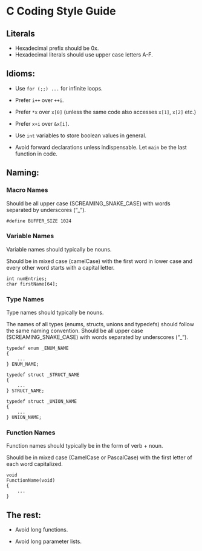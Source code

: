 # C Coding Style Guide

## Literals

* Hexadecimal prefix should be 0x.
* Hexadecimal literals should use upper case letters A-F.

## Idioms:

* Use `for (;;) ...` for infinite loops.

* Prefer `i++` over `++i`.

* Prefer `*x` over `x[0]`
  (unless the same code also accesses `x[1]`, `x[2]` etc.)

* Prefer `x+i` over `&x[i]`.

* Use `int` variables to store boolean values in general.

* Avoid forward declarations unless indispensable.
  Let `main` be the last function in code.

## Naming:

### Macro Names

Should be all upper case (SCREAMING_SNAKE_CASE) with words separated by
underscores (“_”).

```
#define BUFFER_SIZE 1024
```

### Variable Names

Variable names should typically be nouns.

Should be in mixed case (camelCase) with the first word in lower case and
every other word starts with a capital letter.

```
int numEntries;
char firstName[64];
```

### Type Names

Type names should typically be nouns.

The names of all types (enums, structs, unions and typedefs) should follow
the same naming convention. Should be all upper case (SCREAMING_SNAKE_CASE)
with words separated by underscores (“_”).

```
typedef enum _ENUM_NAME
{
    ...
} ENUM_NAME;
```

```
typedef struct _STRUCT_NAME
{
    ...
} STRUCT_NAME;
```

```
typedef struct _UNION_NAME
{
    ...
} UNION_NAME;
```

### Function Names

Function names should typically be in the form of verb + noun.

Should be in mixed case (CamelCase or PascalCase) with the first letter
of each word capitalized.

```
void
FunctionName(void)
{
    ...
}
```

## The rest:

* Avoid long functions.

* Avoid long parameter lists.
